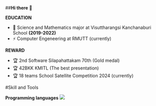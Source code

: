 ##**Hi there** 👋

**EDUCATION**
- 🌱 Science and Mathematics major at Visuttharangsi Kanchanaburi School **(2019-2022)**
- ⚡ Computer Engeneering at RMUTT (currently)

**REWARD**
- 🏆 2nd Software Silapahattakam 70th (Gold medal)
- 🏆 42BKK KMITL (The best presentation) 
- 🏆 18 teams School Satellite Competition 2024 (currently)

#Skill and Tools

**Programming languages**
<img src="{https://img.shields.io/badge/C-00599C?style=for-the-badge&logo=c&logoColor=white}" />




